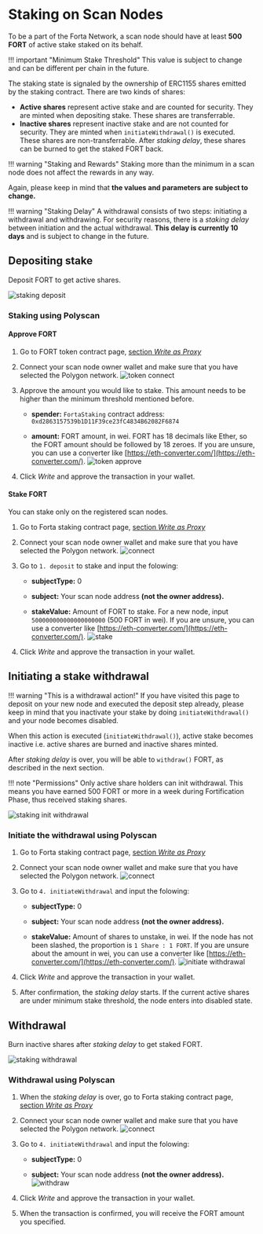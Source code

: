 # Staking on Scan Nodes

To be a part of the Forta Network, a scan node should have at least **500 FORT** of active stake staked on its behalf.

!!! important "Minimum Stake Threshold"
    This value is subject to change and can be different per chain in the future.

The staking state is signaled by the ownership of ERC1155 shares emitted by the staking contract. There are two kinds of shares:

- **Active shares** represent active stake and are counted for security. They are minted when depositing stake. These shares are transferrable.
- **Inactive shares** represent inactive stake and are not counted for security. They are minted when `initiateWithdrawal()` is executed. These shares are non-transferrable. After _staking delay_, these shares can be burned to get the staked FORT back.

!!! warning "Staking and Rewards"
    Staking more than the minimum in a scan node does not affect the rewards in any way.

Again, please keep in mind that **the values and parameters are subject to change.**

!!! warning "Staking Delay"
    A withdrawal consists of two steps: initiating a withdrawal and withdrawing. For security reasons, there is a _staking delay_ between initiation and the actual withdrawal. **This delay is currently 10 days** and is subject to change in the future.

## Depositing stake

Deposit FORT to get active shares.

![staking deposit](stake-images/staking-deposit.png)

### Staking using Polyscan

#### Approve FORT

1. Go to FORT token contract page, [section _Write as Proxy_](https://polygonscan.com/address/0x9ff62d1FC52A907B6DCbA8077c2DDCA6E6a9d3e1#writeProxyContract)

2. Connect your scan node owner wallet and make sure that you have selected the Polygon network. ![token connect](stake-images/1-token-connect.png)

3. Approve the amount you would like to stake. This amount needs to be higher than the minimum threshold mentioned before.

    - **spender:** `FortaStaking` contract address: `0xd2863157539b1D11F39ce23fC4834B62082F6874`

    - **amount:** FORT amount, in wei. FORT has 18 decimals like Ether, so the FORT amount should be followed by 18 zeroes. If you are unsure, you can use a converter like [https://eth-converter.com/](https://eth-converter.com/). ![token approve](stake-images/2-token-approve.png)

4. Click _Write_ and approve the transaction in your wallet.

#### Stake FORT

You can stake only on the registered scan nodes.

1. Go to Forta staking contract page, [section _Write as Proxy_](https://polygonscan.com/address/0xd2863157539b1D11F39ce23fC4834B62082F6874#writeProxyContract)

2. Connect your scan node owner wallet and make sure that you have selected the Polygon network. ![connect](stake-images/1-connect.png)

3. Go to `1. deposit` to stake and input the folowing:

    - **subjectType:** 0

    - **subject:** Your scan node address **(not the owner address).**

    - **stakeValue:** Amount of FORT to stake. For a new node, input `500000000000000000000` (500 FORT in wei). If you are unsure, you can use a converter like [https://eth-converter.com/](https://eth-converter.com/). ![stake](stake-images/3-stake.png)


4. Click _Write_ and approve the transaction in your wallet.

## Initiating a stake withdrawal

!!! warning "This is a withdrawal action!"
    If you have visited this page to deposit on your new node and executed the deposit step already, please keep in mind that you inactivate your stake by doing `initiateWithdrawal()` and your node becomes disabled.

When this action is executed (`initiateWithdrawal()`), active stake becomes inactive i.e. active shares are burned and inactive shares minted.

After _staking delay_ is over, you will be able to `withdraw()` FORT, as described in the next section.

!!! note "Permissions"
    Only active share holders can init withdrawal. This means you have earned 500 FORT or more in a week during Fortification Phase, thus received staking shares.

![staking init withdrawal](stake-images/staking-init-withdrawal.png)

### Initiate the withdrawal using Polyscan

1. Go to Forta staking contract page, [section _Write as Proxy_](https://polygonscan.com/address/0xd2863157539b1D11F39ce23fC4834B62082F6874#writeProxyContract)

2. Connect your scan node owner wallet and make sure that you have selected the Polygon network. ![connect](stake-images/1-connect.png)

3. Go to `4. initiateWithdrawal` and input the folowing:

    - **subjectType:** 0

    - **subject:** Your scan node address **(not the owner address).**

    - **stakeValue:** Amount of shares to unstake, in wei. If the node has not been slashed, the proportion is `1 Share : 1 FORT`. If you are unsure about the amount in wei, you can use a converter like [https://eth-converter.com/](https://eth-converter.com/). ![initiate withdrawal](stake-images/4-initiate-withdrawal.png)

4. Click _Write_ and approve the transaction in your wallet.

5. After confirmation, the _staking delay_ starts. If the current active shares are under minimum stake threshold, the node enters into disabled state.

## Withdrawal

Burn inactive shares after _staking delay_ to get staked FORT.

![staking withdrawal](stake-images/staking-withdrawal.png)

### Withdrawal using Polyscan

1. When the _staking delay_ is over, go to Forta staking contract page, [section _Write as Proxy_](https://polygonscan.com/address/0xd2863157539b1D11F39ce23fC4834B62082F6874#writeProxyContract)

2. Connect your scan node owner wallet and make sure that you have selected the Polygon network. ![connect](stake-images/1-connect.png)

3. Go to `4. initiateWithdrawal` and input the folowing:

    - **subjectType:** 0

    - **subject:** Your scan node address **(not the owner address).** ![withdraw](stake-images/5-withdraw.png)

4. Click _Write_ and approve the transaction in your wallet.

5. When the transaction is confirmed, you will receive the FORT amount you specified.
